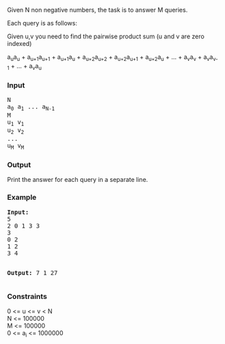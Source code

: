 <p>Given N non negative numbers, the task is to answer M queries.</p>
<p>Each query is as follows:&nbsp;</p>
<p>Given u,v you need to find the pairwise product sum (u and v are zero indexed)</p>
<p>a<sub>u</sub>a<sub>u</sub> + a<sub>u+1</sub>a<sub>u+1</sub>&nbsp;+ a<sub>u+1</sub>a<sub>u</sub>&nbsp;+ a<sub>u+2</sub>a<sub>u+2</sub>&nbsp;+ a<sub>u+2</sub>a<sub>u+1</sub>&nbsp;+ a<sub>u+2</sub>a<sub>u</sub>&nbsp;+ ... + a<sub>v</sub>a<sub>v</sub>&nbsp;+ a<sub>v</sub>a<sub>v-1</sub>&nbsp;+ ... + a<sub>v</sub>a<sub>u</sub></p>

<h3>Input</h3>
<pre>N
a<sub>0</sub> a<sub>1</sub> ... a<sub>N-1</sub>
M
u<sub>1</sub> v<sub>1</sub>
u<sub>2</sub> v<sub>2</sub>
...
u<sub>M</sub> v<sub>M</sub></pre>

<h3>Output</h3>

<p>Print the answer for each query in a separate line.</p>
<h3>Example</h3>
<pre><strong>Input:</strong>
5
2 0 1 3 3
3
0 2
1 2
3 4

<strong>Output:</strong>
7
1
27</pre>

<h3>Constraints</h3>
<p>
0 &lt;= u &lt;= v &lt; N <br>
N &lt;= 100000<br>
M &lt;= 100000<br>
0 &lt;= a<sub>i</sub> &lt;= 1000000

</p>